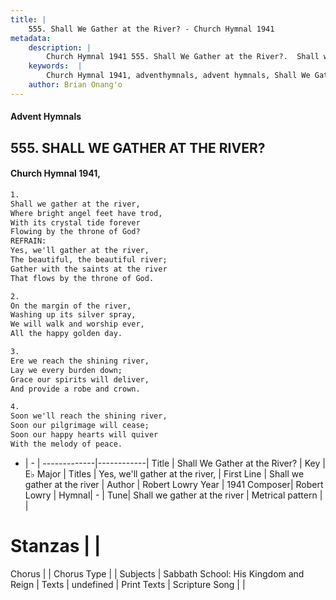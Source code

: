 ```yaml
---
title: |
    555. Shall We Gather at the River? - Church Hymnal 1941
metadata:
    description: |
        Church Hymnal 1941 555. Shall We Gather at the River?.  Shall we gather at the river, Where bright angel feet have trod, With its crystal tide forever Flowing by the throne of God? 
    keywords:  |
        Church Hymnal 1941, adventhymnals, advent hymnals, Shall We Gather at the River?, Shall we gather at the river. Yes, we'll gather at the river,
    author: Brian Onang'o
---
```


#### Advent Hymnals
## 555. SHALL WE GATHER AT THE RIVER?
####  Church Hymnal 1941,

```txt
1.
Shall we gather at the river,
Where bright angel feet have trod,
With its crystal tide forever
Flowing by the throne of God?
REFRAIN:
Yes, we'll gather at the river,
The beautiful, the beautiful river;
Gather with the saints at the river
That flows by the throne of God.

2.
On the margin of the river,
Washing up its silver spray,
We will walk and worship ever,
All the happy golden day.

3.
Ere we reach the shining river,
Lay we every burden down;
Grace our spirits will deliver,
And provide a robe and crown.

4.
Soon we'll reach the shining river,
Soon our pilgrimage will cease;
Soon our happy hearts will quiver
With the melody of peace.

```

- |   -  |
-------------|------------|
Title | Shall We Gather at the River? |
Key | E♭ Major |
Titles | Yes, we'll gather at the river, |
First Line | Shall we gather at the river |
Author | Robert Lowry
Year | 1941
Composer| Robert Lowry |
Hymnal|  - |
Tune| Shall we gather at the river |
Metrical pattern | |
# Stanzas |  |
Chorus |  |
Chorus Type |  |
Subjects | Sabbath School: His Kingdom and Reign |
Texts | undefined |
Print Texts | 
Scripture Song |  |
    
